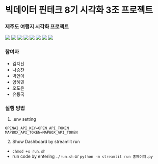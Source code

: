 # 빅데이터 핀테크 8기 시각화 3조 프로젝트
### 제주도 여행지 시각화 프로젝트
<img src="https://img.shields.io/badge/github-181717?style=for-the-badge&logo=github&logoColor=white">
<img src="https://img.shields.io/badge/python-3776AB?style=for-the-badge&logo=python&logoColor=white"> <img src="https://img.shields.io/badge/streamlit-FF4B4B?style=for-the-badge&logo=streamlit&logoColor=white"> <img src="https://img.shields.io/badge/folium-77B829?style=for-the-badge&logo=folium&logoColor=white">
<img src="https://img.shields.io/badge/plotly-3F4F75?style=for-the-badge&logo=plotly&logoColor=white"> <img src="https://img.shields.io/badge/pandas-150458?style=for-the-badge&logo=pandas&logoColor=white"> <img src="https://img.shields.io/badge/geopandas-139C5A?style=for-the-badge&logo=geopandas&logoColor=white"> <img src="https://img.shields.io/badge/sklearn-F7931E?style=for-the-badge&logo=scikit-learn&logoColor=white"> 

### 참여자
- 김지선
- 나승찬
- 박연아
- 양혜민
- 오도은
- 유동국
  
### 실행 방법
1. .env setting
```
OPENAI_API_KEY=OPEN_API_TOKEN
MAPBOX_API_TOKEN=MAPBOX_API_TOKEN
```

2. Show Dashboard by streamlit run
- `chmod +x run.sh`
- run code by entering `./run.sh` or `python -m streamlit run 홈페이지.py`